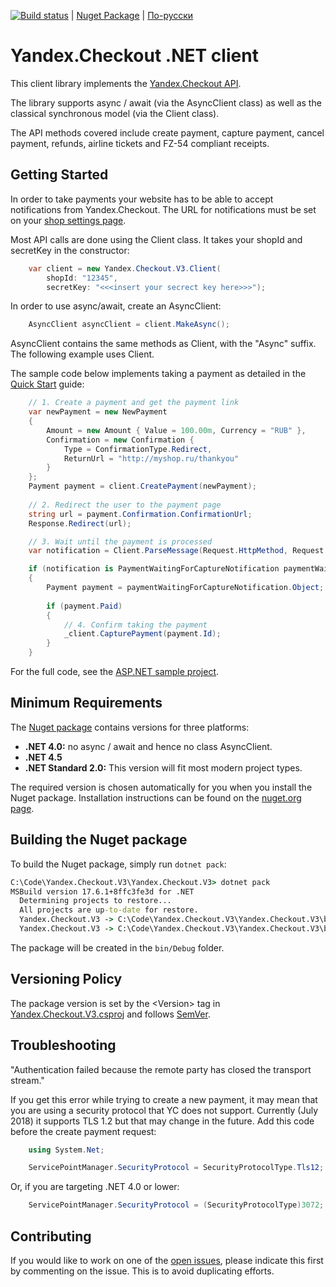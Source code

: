 [![Build status](https://ci.appveyor.com/api/projects/status/mgyl8ebfc5149uy5?svg=true)](https://ci.appveyor.com/project/morpher/yandex-checkout-v3)
 | [Nuget Package](https://www.nuget.org/packages/Yandex.Checkout.V3/) | [По-русски](https://github.com/morpher-ru/Yandex.Checkout.V3/blob/master/README.md) 

# Yandex.Checkout .NET client

This client library implements the [Yandex.Checkout API](https://yookassa.ru/developers?lang=en).

The library supports async / await (via the AsyncClient class) as well as the classical synchronous model (via the Client class).

The API methods covered include create payment, capture payment, cancel payment, refunds, airline tickets and FZ-54 compliant receipts.

## Getting Started

In order to take payments your website has to be able to accept notifications from Yandex.Checkout. The URL for notifications must be set on your [shop settings page](https://yookassa.ru/my/shop-settings?lang=en).

Most API calls are done using the Client class. It takes your shopId and secretKey in the constructor:

```csharp
    var client = new Yandex.Checkout.V3.Client(
        shopId: "12345", 
        secretKey: "<<<insert your secrect key here>>>");
```

In order to use async/await, create an AsyncClient:

```csharp
    AsyncClient asyncClient = client.MakeAsync();
```

AsyncClient contains the same methods as Client, with the "Async" suffix. The following example uses Client.

The sample code below implements taking a payment as detailed in the [Quick Start](https://checkout.yandex.com/docs/guides/#quick-start) guide:

```csharp
    // 1. Create a payment and get the payment link
    var newPayment = new NewPayment
    {
        Amount = new Amount { Value = 100.00m, Currency = "RUB" },
        Confirmation = new Confirmation { 
            Type = ConfirmationType.Redirect,
            ReturnUrl = "http://myshop.ru/thankyou"
        }
    };
    Payment payment = client.CreatePayment(newPayment);
    
    // 2. Redirect the user to the payment page
    string url = payment.Confirmation.ConfirmationUrl;
    Response.Redirect(url);

    // 3. Wait until the payment is processed
    var notification = Client.ParseMessage(Request.HttpMethod, Request.ContentType, Request.InputStream);

    if (notification is PaymentWaitingForCaptureNotification paymentWaitingForCaptureNotification)
    {
        Payment payment = paymentWaitingForCaptureNotification.Object;
        
        if (payment.Paid)
        {
            // 4. Confirm taking the payment
            _client.CapturePayment(payment.Id);
        }
    }
```

For the full code, see the [ASP.NET sample project](https://github.com/morpher-ru/Yandex.Checkout.V3/blob/master/AspNetSample/Default.aspx.cs).

## Minimum Requirements

The [Nuget package](https://www.nuget.org/packages/Yandex.Checkout.V3) contains versions for three platforms:

* **.NET 4.0:** no async / await and hence no class AsyncClient.
* **.NET 4.5**
* **.NET Standard 2.0:** This version will fit most modern project types.

The required version is chosen automatically for you when you install the Nuget package. Installation instructions can be found on the [nuget.org page](https://www.nuget.org/packages/Yandex.Checkout.V3).


## Building the Nuget package

To build the Nuget package, simply run ```dotnet pack```:

```cmd
C:\Code\Yandex.Checkout.V3\Yandex.Checkout.V3> dotnet pack             
MSBuild version 17.6.1+8ffc3fe3d for .NET
  Determining projects to restore...
  All projects are up-to-date for restore.
  Yandex.Checkout.V3 -> C:\Code\Yandex.Checkout.V3\Yandex.Checkout.V3\bin\Debug\net45\Yandex.Checkout.V3.dll
  Yandex.Checkout.V3 -> C:\Code\Yandex.Checkout.V3\Yandex.Checkout.V3\bin\Debug\netstandard2.0\Yandex.Checkout.V3.dll
```

The package will be created in the ```bin/Debug``` folder.


## Versioning Policy

The package version is set by the &lt;Version&gt; tag in [Yandex.Checkout.V3.csproj](https://github.com/morpher-ru/Yandex.Checkout.V3/blob/master/Yandex.Checkout.V3/Yandex.Checkout.V3.csproj#L5) and follows [SemVer](https://semver.org/).

## Troubleshooting

"Authentication failed because the remote party has closed the transport stream."

If you get this error while trying to create a new payment, it may mean that you are using a security protocol that YC does not support. Currently (July 2018) it supports TLS 1.2 but that may change in the future. Add this code before the create payment request:

```csharp
    using System.Net;

    ServicePointManager.SecurityProtocol = SecurityProtocolType.Tls12;
```
  
Or, if you are targeting .NET 4.0 or lower:

```csharp
    ServicePointManager.SecurityProtocol = (SecurityProtocolType)3072;
```

## Contributing

If you would like to work on one of the [open issues](https://github.com/morpher-ru/Yandex.Checkout.V3/issues),
please indicate this first by commenting on the issue. This is to avoid duplicating efforts.
